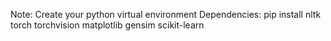 Note: Create your python virtual environment
Dependencies:
pip install nltk torch torchvision matplotlib gensim scikit-learn 
